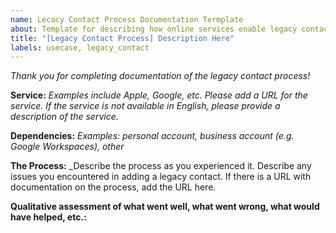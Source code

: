 ```yaml
---
name: Lecacy Contact Process Documentation Termplate
about: Template for describing how online services enable legacy contacts
title: "[Legacy Contact Process] Description Here"
labels: usecase, legacy_contact
---
```


_Thank you for completing documentation of the legacy contact process!_

**Service:** 
_Examples include Apple, Google, etc.  Please add a URL for the service.  If the service is not available in English, please provide a description of the service._

**Dependencies:**
_Examples: personal account, business account (e.g. Google Workspaces), other_

**The Process:**
_Describe the process as you experienced it.  Describe any issues you encountered in adding a legacy contact.  If there is a URL with documentation on the process, add the URL here.

**Qualitative assessment of what went well, what went wrong, what would have helped, etc.:**
